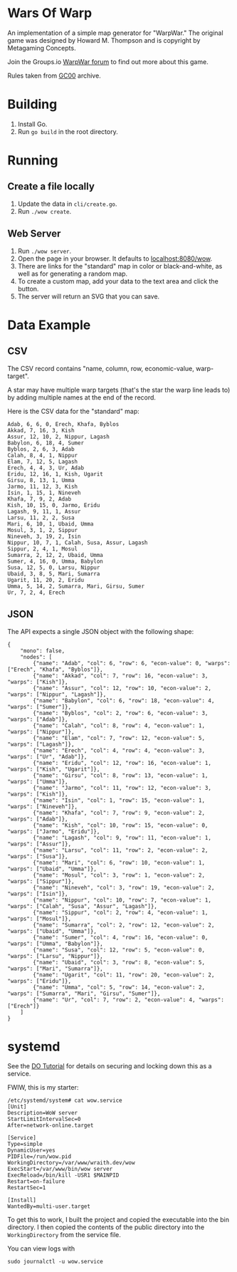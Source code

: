 # Wars Of Warp
An implementation of a simple map generator for "WarpWar."
The original game was designed by Howard M. Thompson and is copyright by Metagaming Concepts.

Join the Groups.io [WarpWar forum](https://groups.io/g/warpwar/messages) to find out more about this game.

Rules taken from [GC00](http://www.contrib.andrew.cmu.edu/usr/gc00/reviews/warpwar.html) archive.

# Building
1. Install Go.
2. Run `go build` in the root directory.

# Running
## Create a file locally
1. Update the data in `cli/create.go`.
2. Run `./wow create`. 

## Web Server
1. Run `./wow server`.
2. Open the page in your browser.
It defaults to [localhost:8080/wow](http://localhost:8080/wow).
3. There are links for the "standard" map in color or black-and-white, as well as for generating a random map.
4. To create a custom map, add your data to the text area and click the button.
5. The server will return an SVG that you can save.

# Data Example

## CSV
The CSV record contains "name, column, row, economic-value, warp-target".

A star may have multiple warp targets (that's the star the warp line leads to) by adding multiple names at the end of the record.

Here is the CSV data for the "standard" map:

    Adab, 6, 6, 0, Erech, Khafa, Byblos
    Akkad, 7, 16, 3, Kish
    Assur, 12, 10, 2, Nippur, Lagash
    Babylon, 6, 18, 4, Sumer
    Byblos, 2, 6, 3, Adab
    Calah, 8, 4, 1, Nippur
    Elam, 7, 12, 5, Lagash
    Erech, 4, 4, 3, Ur, Adab
    Eridu, 12, 16, 1, Kish, Ugarit
    Girsu, 8, 13, 1, Umma
    Jarmo, 11, 12, 3, Kish
    Isin, 1, 15, 1, Nineveh
    Khafa, 7, 9, 2, Adab
    Kish, 10, 15, 0, Jarmo, Eridu
    Lagash, 9, 11, 1, Assur
    Larsu, 11, 2, 2, Susa
    Mari, 6, 10, 1, Ubaid, Umma
    Mosul, 3, 1, 2, Sippur
    Nineveh, 3, 19, 2, Isin
    Nippur, 10, 7, 1, Calah, Susa, Assur, Lagash
    Sippur, 2, 4, 1, Mosul
    Sumarra, 2, 12, 2, Ubaid, Umma
    Sumer, 4, 16, 0, Umma, Babylon
    Susa, 12, 5, 0, Larsu, Nippur
    Ubaid, 3, 8, 5, Mari, Sumarra
    Ugarit, 11, 20, 2, Eridu
    Umma, 5, 14, 2, Sumarra, Mari, Girsu, Sumer
    Ur, 7, 2, 4, Erech

## JSON
The API expects a single JSON object with the following shape:

    {
        "mono": false,
        "nodes": [
            {"name": "Adab", "col": 6, "row": 6, "econ-value": 0, "warps": ["Erech", "Khafa", "Byblos"]},
            {"name": "Akkad", "col": 7, "row": 16, "econ-value": 3, "warps": ["Kish"]},
            {"name": "Assur", "col": 12, "row": 10, "econ-value": 2, "warps": ["Nippur", "Lagash"]},
            {"name": "Babylon", "col": 6, "row": 18, "econ-value": 4, "warps": ["Sumer"]},
            {"name": "Byblos", "col": 2, "row": 6, "econ-value": 3, "warps": ["Adab"]},
            {"name": "Calah", "col": 8, "row": 4, "econ-value": 1, "warps": ["Nippur"]},
            {"name": "Elam", "col": 7, "row": 12, "econ-value": 5, "warps": ["Lagash"]},
            {"name": "Erech", "col": 4, "row": 4, "econ-value": 3, "warps": ["Ur", "Adab"]},
            {"name": "Eridu", "col": 12, "row": 16, "econ-value": 1, "warps": ["Kish", "Ugarit"]},
            {"name": "Girsu", "col": 8, "row": 13, "econ-value": 1, "warps": ["Umma"]},
            {"name": "Jarmo", "col": 11, "row": 12, "econ-value": 3, "warps": ["Kish"]},
            {"name": "Isin", "col": 1, "row": 15, "econ-value": 1, "warps": ["Nineveh"]},
            {"name": "Khafa", "col": 7, "row": 9, "econ-value": 2, "warps": ["Adab"]},
            {"name": "Kish", "col": 10, "row": 15, "econ-value": 0, "warps": ["Jarmo", "Eridu"]},
            {"name": "Lagash", "col": 9, "row": 11, "econ-value": 1, "warps": ["Assur"]},
            {"name": "Larsu", "col": 11, "row": 2, "econ-value": 2, "warps": ["Susa"]},
            {"name": "Mari", "col": 6, "row": 10, "econ-value": 1, "warps": ["Ubaid", "Umma"]},
            {"name": "Mosul", "col": 3, "row": 1, "econ-value": 2, "warps": ["Sippur"]},
            {"name": "Nineveh", "col": 3, "row": 19, "econ-value": 2, "warps": ["Isin"]},
            {"name": "Nippur", "col": 10, "row": 7, "econ-value": 1, "warps": ["Calah", "Susa", "Assur", "Lagash"]},
            {"name": "Sippur", "col": 2, "row": 4, "econ-value": 1, "warps": ["Mosul"]},
            {"name": "Sumarra", "col": 2, "row": 12, "econ-value": 2, "warps": ["Ubaid", "Umma"]},
            {"name": "Sumer", "col": 4, "row": 16, "econ-value": 0, "warps": ["Umma", "Babylon"]},
            {"name": "Susa", "col": 12, "row": 5, "econ-value": 0, "warps": ["Larsu", "Nippur"]},
            {"name": "Ubaid", "col": 3, "row": 8, "econ-value": 5, "warps": ["Mari", "Sumarra"]},
            {"name": "Ugarit", "col": 11, "row": 20, "econ-value": 2, "warps": ["Eridu"]},
            {"name": "Umma", "col": 5, "row": 14, "econ-value": 2, "warps": ["Sumarra", "Mari", "Girsu", "Sumer"]},
            {"name": "Ur", "col": 7, "row": 2, "econ-value": 4, "warps": ["Erech"]}
        ]
    }


# systemd
See the
[DO Tutorial](https://www.digitalocean.com/community/tutorials/how-to-sandbox-processes-with-systemd-on-ubuntu-20-04)
for details on securing and locking down this as a service.

FWIW, this is my starter:

    /etc/systemd/system# cat wow.service
    [Unit]
    Description=WoW server
    StartLimitIntervalSec=0
    After=network-online.target
    
    [Service]
    Type=simple
    DynamicUser=yes
    PIDFile=/run/wow.pid
    WorkingDirectory=/var/www/wraith.dev/wow
    ExecStart=/var/www/bin/wow server
    ExecReload=/bin/kill -USR1 $MAINPID
    Restart=on-failure
    RestartSec=1
    
    [Install]
    WantedBy=multi-user.target

To get this to work, I built the project and copied the executable into the bin directory.
I then copied the contents of the public directory into the `WorkingDirectory` from the service file.

You can view logs with

    sudo journalctl -u wow.service

